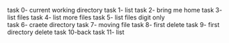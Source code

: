 task 0- current working directory
task 1- list
task 2- bring me home
task 3- list files
task 4- list more files
task 5- list files digit only  
task 6- craete directory
task 7- moving file
task 8- first delete
task 9- first directory delete
task 10-back
task 11- list
